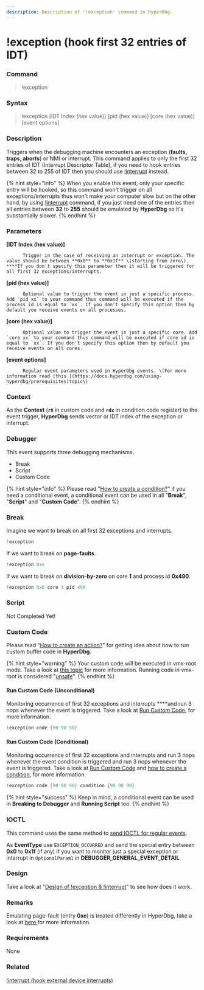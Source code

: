 ```yaml
---
description: Description of '!exception' command in HyperDbg.
---
```


# !exception \(hook first 32 entries of IDT\)

### Command

> !exception

### Syntax

> !exception \[IDT Index \(hex value\)\] \[pid \(hex value\)\] \[core \(hex value\)\] \[event options\]

### Description

Triggers when the debugging machine encounters an exception \(**faults, traps, aborts**\) or NMI or interrupt. This command applies to only the first 32 entries of IDT \(Interrupt Descriptor Table\), if you need to hook entries between 32 to 255 of IDT then you should use [!interrupt](https://docs.hyperdbg.com/commands/extension-commands/interrupt) instead.

{% hint style="info" %}
When you enable this event, only your specific entry will be hooked, so this command won't trigger on all exceptions/interrupts thus won't make your computer slow but on the other hand, by using [!interrupt](https://docs.hyperdbg.com/commands/extension-commands/interrupt) command, if you just need one of the entries then all entries between **32** to **255** should be emulated by **HyperDbg** so it's substantially slower.
{% endhint %}

### Parameters

**\[IDT Index \(hex value\)\]**

          Trigger in the case of receiving an interrupt or exception. The value should be between **0x0** to **0x1f** \(starting from zero\). ****If you don't specify this parameter then it will be triggered for all first 32 exceptions/interrupts.

**\[pid \(hex value\)\]**

          Optional value to trigger the event in just a specific process. Add `pid xx` to your command thus command will be executed if the process id is equal to `xx`. If you don't specify this option then by default you receive events on all processes.

**\[core \(hex value\)\]**

          Optional value to trigger the event in just a specific core. Add `core xx` to your command thus command will be executed if core id is equal to `xx`. If you don't specify this option then by default you receive events on all cores.

**\[event options\]**

          Regular event parameters used in HyperDbg events. \(For more information read [this ](https://docs.hyperdbg.com/using-hyperdbg/prerequisites)topic\)

### Context

As the **Context** \(**`r8`** in custom code and **`rdx`** in condition code register\) to the event trigger, **HyperDbg** sends vector or IDT index of the exception or interrupt.

### Debugger

This event supports three debugging mechanisms.

* Break
* Script
* Custom Code

{% hint style="info" %}
Please read  "[How to create a condition?](https://docs.hyperdbg.com/using-hyperdbg/prerequisites/how-to-create-a-condition)" if you need a conditional event, a conditional event can be used in all "**Break**", "**Script**" and "**Custom Code**".
{% endhint %}

### Break

Imagine we want to break on all first 32 exceptions and interrupts.

```c
!exception
```

If we want to break on **page-faults**.

```c
!exception 0xe
```

If we want to break on **division-by-zero** on core **1** and process id **0x490**.

```c
!exception 0x0 core 1 pid 490
```

### Script

Not Completed Yet!

### Custom Code

Please read  "[How to create an action?](https://docs.hyperdbg.com/using-hyperdbg/prerequisites/how-to-create-an-action)" for getting idea about how to run custom buffer code in **HyperDbg**.

{% hint style="warning" %}
Your custom code will be executed in vmx-root mode. Take a look at [this topic](https://docs.hyperdbg.com/tips-and-tricks/considerations/vmx-root-mode-vs-vmx-non-root-mode) for more information. Running code in vmx-root is considered "[unsafe](https://docs.hyperdbg.com/tips-and-tricks/considerations/the-unsafe-behavior)".
{% endhint %}

#### Run Custom Code \(Unconditional\)

Monitoring occurrence of first 32 exceptions and interrupts ****and run 3 nops whenever the event is triggered. Take a look at [Run Custom Code](https://docs.hyperdbg.com/using-hyperdbg/prerequisites/how-to-create-an-action#run-custom-codes), for more information.

```c
!exception code {90 90 90}
```

#### Run Custom Code \(Conditional\)

Monitoring occurrence of first 32 exceptions and interrupts and run 3 nops whenever the event condition is triggered and run 3 nops whenever the event is triggered. Take a look at [Run Custom Code](https://docs.hyperdbg.com/using-hyperdbg/prerequisites/how-to-create-an-action#run-custom-codes) and [how to create a condition](https://docs.hyperdbg.com/using-hyperdbg/prerequisites/how-to-create-a-condition), for more information.

```c
!exception code {90 90 90} condition {90 90 90}
```

{% hint style="success" %}
Keep in mind, a conditional event can be used in **Breaking to Debugger** and **Running Script** too.
{% endhint %}

### IOCTL

This command uses the same method to [send IOCTL for regular events](https://docs.hyperdbg.com/design/debugger-internals/ioctl-requests-for-events). 

As **EventType** use `EXCEPTION_OCCURRED` and send the special entry between **0x0** to **0x1f** \(if any\) if you want to monitor just a special exception or interrupt in `OptionalParam1` in  **DEBUGGER\_GENERAL\_EVENT\_DETAIL**.

### Design

Take a look at "[Design of !exception & !interrupt](https://docs.hyperdbg.com/design/features/vmm-module/design-of-exception-and-interrupt)" to see how does it work.

### **Remarks**

Emulating page-fault \(entry **0xe**\) is treated differently in HyperDbg, take a look at [here ](https://docs.hyperdbg.com/design/features/design-of-exception-and-interrupt)for more information.

### Requirements

None

### Related

[!interrupt \(hook external device interrupts\)](https://docs.hyperdbg.com/commands/extension-commands/interrupt)

